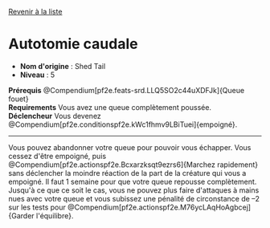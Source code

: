 [Revenir à la liste](..)

# Autotomie caudale

 * **Nom d'origine** : Shed Tail
 * **Niveau** : 5


<p><span id="ctl00_MainContent_DetailedOutput"><strong>Prérequis</strong> @Compendium[pf2e.feats-srd.LLQ5SO2c44uXDFJk]{Queue fouet}<br><strong>Requirements</strong> Vous avez une queue complètement poussée.<br><strong>Déclencheur</strong> Vous devenez @Compendium[pf2e.conditionspf2e.kWc1fhmv9LBiTuei]{empoigné}.<br></span></p>
<hr>
<p>Vous pouvez abandonner votre queue pour pouvoir vous échapper. Vous cessez d'être empoigné, puis @Compendium[pf2e.actionspf2e.Bcxarzksqt9ezrs6]{Marchez rapidement} sans déclencher la moindre réaction de la part de la créature qui vous a empoigné. Il faut 1 semaine pour que votre queue repousse complètement. Jusqu'à ce que ce soit le cas, vous ne pouvez plus faire d'attaques à mains nues avec votre queue et vous subissez une pénalité de circonstance de –2 sur les tests pour @Compendium[pf2e.actionspf2e.M76ycLAqHoAgbcej]{Garder l'équilibre}.&nbsp;</p>
